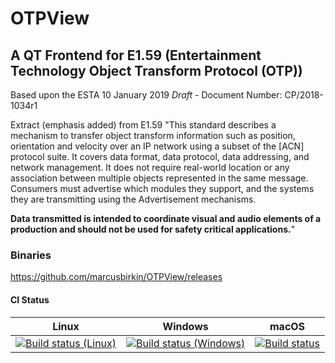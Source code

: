 # OTPView 

## A QT Frontend for E1.59  (Entertainment  Technology  Object  Transform  Protocol  (OTP)) 

Based upon the ESTA 10 January 2019 _Draft_ - Document Number: CP/2018-1034r1

Extract (emphasis added) from  E1.59
"This standard describes a mechanism to transfer object transform information such as position, orientation and velocity over an IP network using a subset of the [ACN] protocol suite. It covers data format, data protocol, data addressing, and network management. It does not require real-world location or any association between multiple objects represented in the same message. Consumers must advertise which modules they support, and the systems they are transmitting using the Advertisement mechanisms.

<b>Data transmitted is intended to coordinate visual and audio elements of a production and should not be used for safety critical applications.</b>"

### Binaries
https://github.com/marcusbirkin/OTPView/releases

#### CI Status
| Linux | Windows | macOS |
|-------|---------|-------|
| [![Build status (Linux)](https://ci.appveyor.com/api/projects/status/y1abi0gt1ib2lmlx/branch/master?svg=true)](https://ci.appveyor.com/project/marcusbirkin/otpview-linux) | [![Build status (Windows)](https://ci.appveyor.com/api/projects/status/udsl1pusbho1o4c3/branch/master?svg=true)](https://ci.appveyor.com/project/marcusbirkin/otpview-windows) | [![Build status](https://ci.appveyor.com/api/projects/status/73d244cqvppw0mrw?svg=true)](https://ci.appveyor.com/project/marcusbirkin/otpview-macos)
